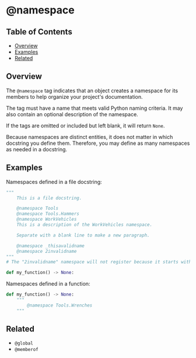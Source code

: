 # @namespace

## Table of Contents

- [Overview](#overview)
- [Examples](#examples)
- [Related](#related)

## Overview

The `@namespace` tag indicates that an object creates a namespace for its members to help organize your project's documentation.

The tag must have a name that meets valid Python naming criteria. It may also contain an optional description of the namespace.

If the tags are omitted or included but left blank, it will return `None`.

Because namespaces are distinct entities, it does not matter in which docstring you define them. Therefore, you may define as many namespaces as needed in a docstring.

## Examples

Namespaces defined in a file docstring:

```python
"""
    This is a file docstring.

    @namespace Tools
    @namespace Tools.Hammers
    @namespace WorkVehicles
    This is a description of the WorkVehicles namespace.

    Separate with a blank line to make a new paragraph.

    @namespace _thisavalidname
    @namespace 2invalidname 
"""
# The "2invalidname" namespace will not register because it starts with a number.

def my_function() -> None:
```

Namespaces defined in a function:


```python
def my_function() -> None:
    """
        @namespace Tools.Wrenches
    """
```

## Related

- `@global`
- `@memberof`
